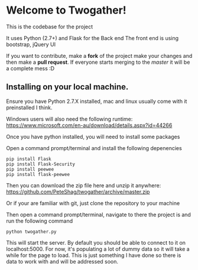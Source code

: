 Welcome to Twogather!
===================

This is the codebase for the project

It uses Python (2.7+) and Flask for the Back end
The front end is using bootstrap, jQuery UI

If you want to contribute, make a **fork** of the project make your changes and then make a **pull request**. If everyone starts merging to the *master* it will be a complete mess :D


Installing on your local machine.
---------------------------------

Ensure you have Python 2.7.X installed, mac and linux usually come with it preinstalled I think.

Windows users will also need the following runtime: https://www.microsoft.com/en-au/download/details.aspx?id=44266

Once you have python installed, you will need to install some packages

Open a command prompt/terminal and install the following depenencies

    pip install Flask
    pip install Flask-Security
    pip install peewee
    pip install flask-peewee

Then you can download the zip file here and unzip it anywhere: https://github.com/PeteShag/twogather/archive/master.zip

Or if your are familiar with git, just clone the repository to your machine

Then open a command prompt/terminal, navigate to there the project is
and run the following command

    python twogather.py
  
  This will start the server. By default you should be able to connect to it on localhost:5000. For now, it's populating a lot of dummy data so it will take a while for the page to load. This is just something I have done so there is data to work with and will be addressed soon.
